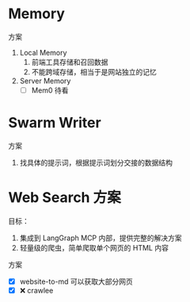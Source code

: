 # Memory

方案

1. Local Memory
   1. 前端工具存储和召回数据
   2. 不能跨域存储，相当于是网站独立的记忆
2. Server Memory
   - [ ] Mem0 待看

# Swarm Writer

方案

1. 找具体的提示词，根据提示词划分交接的数据结构

# Web Search 方案

目标：

1. 集成到 LangGraph MCP 内部，提供完整的解决方案
2. 轻量级的爬虫，简单爬取单个网页的 HTML 内容

方案

- [x] website-to-md 可以获取大部分网页
- [x] ❌ crawlee
